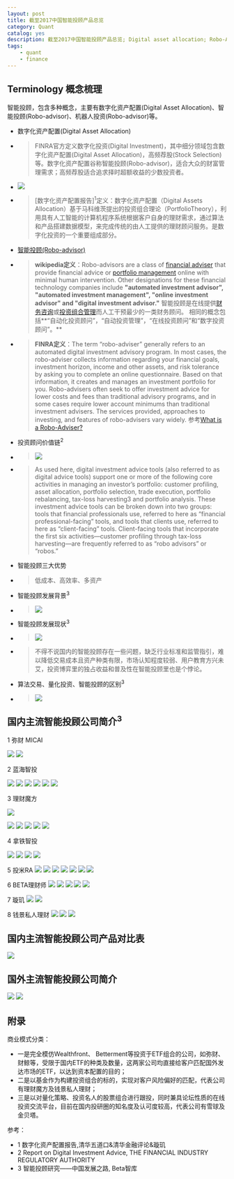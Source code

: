 ```yaml
---
layout: post
title: 截至2017中国智能投顾产品总览
category: Quant
catalog: yes
description: 截至2017中国智能投顾产品总览; Digital asset allocation; Robo-Advisor;
tags:
    - quant
    - finance
---
```


## Terminology 概念梳理

智能投顾，包含多种概念，主要有数字化资产配置(Digital Asset Allocation)、智能投顾(Robo-advisor)、机器人投资(Robo-advisor)等。

* 数字化资产配置(Digital Asset Allocation)
* > FINRA官方定义数字化投资(Digital Investment)，其中细分领域包含数字化资产配置(Digital Asset Allocation)，高频荐股(Stock Selection)等。数字化资产配置谷称智能投顾(Robo-advisor)，适合大众的财富管理需求；高频荐股适合追求择时超额收益的少数投资者。
* ![](/images/fintec/digital_investment.png)
* > [数字化资产配置报告]<sup>1</sup>定义：数字化资产配置（Digital Assets Allocation）基于马科维茨提出的投资组合理论（PortfolioTheory），利用具有人工智能的计算机程序系统根据客户自身的理财需求，通过算法和产品搭建数据模型，来完成传统的由人工提供的理财顾问服务。是数字化投资的一个重要组成部分。

* [智能投顾(Robo-advisor)](https://en.wikipedia.org/wiki/Robo-advisor)
* > **wikipedia定义**：Robo-advisors are a class of [financial adviser](https://en.wikipedia.org/wiki/Financial_adviser) that provide financial advice or [portfolio management](https://en.wikipedia.org/wiki/Investment_management) online with minimal human intervention. Other designations for these financial technology companies include **"automated investment advisor", "automated investment management", "online investment advisor" and "digital investment advisor."**
智能投顾是在线提供[财务咨询](https://en.wikipedia.org/wiki/Financial_adviser)或[投资组合管理](https://en.wikipedia.org/wiki/Investment_management)而人工干预最少的一类财务顾问。 相同的概念包括**“自动化投资顾问”，“自动投资管理”，“在线投资顾问”和“数字投资顾问”。**
* > **FINRA定义**：The term “robo-adviser” generally refers to an automated digital investment advisory program. In most cases, the robo-adviser collects information regarding your financial goals, investment horizon, income and other assets, and risk tolerance by asking you to complete an online questionnaire.  Based on that information, it creates and manages an investment portfolio for you.  Robo-advisers often seek to offer investment advice for lower costs and fees than traditional advisory programs, and in some cases require lower account minimums than traditional investment advisers.  The services provided, approaches to investing, and features of robo-advisers vary widely. 参考[What is a Robo-Adviser?](https://www.investor.gov/additional-resources/news-alerts/alerts-bulletins/investor-bulletin-robo-advisers)

* 投资顾问价值链<sup>2</sup>
* > ![](/images/fintec/investment_advice_value_chain.png)
* > As used here, digital investment advice tools (also referred to as digital advice tools) support one or more of the following core activities in managing an investor’s portfolio: customer profiling, asset allocation, portfolio selection, trade execution, portfolio rebalancing, tax-loss harvesting3 and portfolio analysis. These investment advice tools can be broken down into two groups: tools that financial professionals use, referred to here as “financial professional-facing” tools, and tools that clients use, referred to here as “client-facing” tools. Client-facing tools that incorporate the first six activities—customer profiling through tax-loss harvesting—are frequently referred to as “robo advisors” or “robos.”

* 智能投顾三大优势
* > 低成本、高效率、多资产

* 智能投顾发展背景<sup>3</sup>
* > ![](/images/fintec/fr_theory.png)

* 智能投顾发展现状<sup>3</sup>
* > ![](/images/fintec/fr_xz.png)
* > 不得不说国内的智能投顾存在一些问题，缺乏行业标准和监管指引，难以降低交易成本且资产种类有限，市场认知程度较弱、用户教育方兴未艾，投资博弈里的独占收益和普及性在智能投顾里也是个悖论。

* 算法交易、量化投资、智能投顾的区别<sup>3</sup>
* > ![](/images/fintec/fr_compare.png)

## 国内主流智能投顾公司简介<sup>3</sup>

1 弥财 MICAI

![](/images/fintec/micai.png)
![](/images/fintec/micai2.png)

2 蓝海智投

![](/images/fintec/lanhaicaifu.png)
![](/images/fintec/lanhaicaifu2.png)
![](/images/fintec/lanhaicaifu3.png)
![](/images/fintec/lanhaicaifu4.png)
![](/images/fintec/lanhaicaifu5.png)
![](/images/fintec/lanhaicaifu6.png)


3 理财魔方

![](/images/fintec/licaimofang.png)

![](/images/fintec/licaimofang2.png)
![](/images/fintec/licaimofang3.png)
![](/images/fintec/licaimofang4.png)
![](/images/fintec/licaimofang5.png)
![](/images/fintec/licaimofang6.png)

4 拿铁智投

![](/images/fintec/natiecaijing.png)
![](/images/fintec/natiecaijing2.png)
![](/images/fintec/natiecaijing3.png)
![](/images/fintec/natiecaijing4.png)

5 投米RA
![](/images/fintec/toumiRA.png)
![](/images/fintec/toumiRA2.png)
![](/images/fintec/toumiRA3.png)
![](/images/fintec/toumiRA4.png)
![](/images/fintec/toumiRA5.png)
![](/images/fintec/toumiRA6.png)
![](/images/fintec/toumiRA7.png)

6 BETA理财师
![](/images/fintec/betalicaishi.png)
![](/images/fintec/betalicaishi2.png)
![](/images/fintec/betalicaishi3.png)
![](/images/fintec/betalicaishi4.png)
![](/images/fintec/betalicaishi5.png)

7 璇玑
![](/images/fintec/xuanji.png)
![](/images/fintec/xuanji2.png)

8 钱景私人理财
![](/images/fintec/qianjing.png)
![](/images/fintec/qianjing2.png)
![](/images/fintec/qianjing3.png)



## 国内主流智能投顾公司产品对比表
![](/images/fintec/canpinduibi.png)

## 国外主流智能投顾公司简介

![](/images/fintec/foreign_digital_invest1.png)
![](/images/fintec/foreign_digital_invest2.png)


## 附录

商业模式分类：

* 一是完全模仿Wealthfront、 Betterment等投资于ETF组合的公司，如弥财、财鲸等，受限于国内ETF的种类及数量，这两家公司均直接给客户匹配国外发达市场的ETF，以达到资本配置的目的；
* 二是以基金作为构建投资组合的标的，实现对客户风险偏好的匹配，代表公司有理财魔方及钱景私人理财；
* 三是以对量化策略、投资名人的股票组合进行跟投，同时兼具论坛性质的在线投资交流平台，目前在国内投研圈的知名度及认可度较高，代表公司有雪球及金贝塔。

参考：

* 1 数字化资产配置报告,清华五道口&清华金融评论&璇玑
* 2 Report on Digital Investment Advice, THE FINANCIAL INDUSTRY REGULATORY AUTHORITY
* 3 智能投顾研究——中国发展之路, Beta智库
